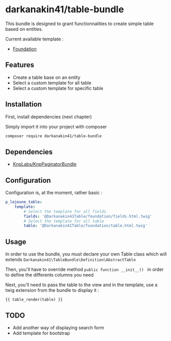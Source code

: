 # darkanakin41/table-bundle
This bundle is designed to grant functionnalities to create simple table based on entities.

Current available template : 
* [Foundation](https://foundation.zurb.com/)

## Features

* Create a table base on an entity
* Select a custom template for all table
* Select a custom template for specific table

## Installation
First, install dependencies (next chapter)

Simply import it into your project with composer

```bash
composer require darkanakin41/table-bundle
```

## Dependencies
* [KnpLabs/KnpPaginatorBundle](https://github.com/KnpLabs/KnpPaginatorBundle)

## Configuration 
Configuration is, at the moment, rather basic : 
```yaml
p_lejeune_table:
    template:
        # Select the template for all fields
        fields: '@Darkanakin41Table/foundation/fields.html.twig'
        # Select the template for all table
        table: '@Darkanakin41Table/foundation/table.html.twig'
```

## Usage
In order to use the bundle, you must declare your own Table class which will extends ```Darkanakin41\TableBundle\Definition\AbstractTable```

Then, you'll have to override method ```public function __init__() ``` in order to define the differents columns you need

Next, you'll need to pass the table to the view and in the template, use a twig extension from the bundle to display it : 
```twig
{{ table_render(table) }}
```

## TODO 
* Add another way of displaying search form
* Add template for bootstrap
